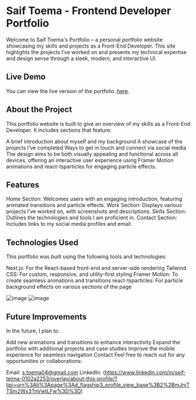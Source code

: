 # Saif Toema - Frontend Developer Portfolio
Welcome to Saif Toema's Portfolio – a personal portfolio website showcasing my skills and projects as a Front-End Developer. This site highlights the projects I’ve worked on and presents my technical expertise and design sense through a sleek, modern, and interactive UI.

## Live Demo
You can view the live version of the portfolio .[here](https://portfolio-8hy2qh9t7-toema04s-projects.vercel.app/).

## About the Project
This portfolio website is built to give an overview of my skills as a Front-End Developer. It includes sections that feature:

A brief introduction about myself and my background
A showcase of the projects I’ve completed
Ways to get in touch and connect via social media
The design aims to be both visually appealing and functional across all devices, offering an interactive user experience using Framer Motion animations and react-tsparticles for engaging particle effects.

## Features
Home Section: Welcomes users with an engaging introduction, featuring animated transitions and particle effects.
Work Section: Displays various projects I’ve worked on, with screenshots and descriptions.
Skills Section: Outlines the technologies and tools I am proficient in.
Contact Section: Includes links to my social media profiles and email.

## Technologies Used
This portfolio was built using the following tools and technologies:

Next.js: For the React-based front-end and server-side rendering
Tailwind CSS: For custom, responsive, and utility-first styling
Framer Motion: To create seamless animations and transitions
react-tsparticles: For particle background effects on various sections of the page

![image](https://github.com/user-attachments/assets/51a60cb3-71c6-42b1-b546-80220ec2e928)
![image](https://github.com/user-attachments/assets/dc9bfc67-1aa1-4bc1-88b7-10c2432e21c8)

## Future Improvements
In the future, I plan to:

Add new animations and transitions to enhance interactivity
Expand the portfolio with additional projects and case studies
Improve the mobile experience for seamless navigation
Contact
Feel free to reach out for any opportunities or collaborations:

Email: s.toema04@gmail.com
LinkedIn: (https://www.linkedin.com/in/seif-teima-0102a2253/overlay/about-this-profile/?lipi=urn%3Ali%3Apage%3Ad_flagship3_profile_view_base%3B2%2BmJnjTTSm2Wx3TnVwtLFw%3D%3D)

